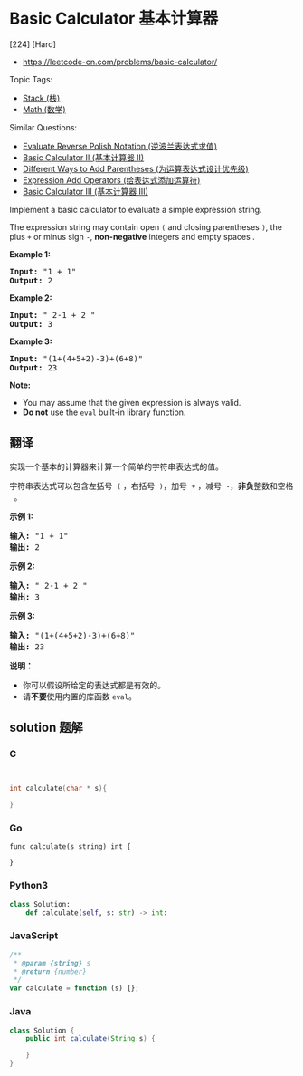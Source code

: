 # Basic Calculator 基本计算器

[224] [Hard]

- https://leetcode-cn.com/problems/basic-calculator/

Topic Tags:

- [Stack (栈)](https://leetcode-cn.com/tag/stack/)
- [Math (数学)](https://leetcode-cn.com/tag/math/)

Similar Questions:

- [Evaluate Reverse Polish Notation (逆波兰表达式求值)](https://leetcode-cn.com/problems/evaluate-reverse-polish-notation/)
- [Basic Calculator II (基本计算器 II)](https://leetcode-cn.com/problems/basic-calculator-ii/)
- [Different Ways to Add Parentheses (为运算表达式设计优先级)](https://leetcode-cn.com/problems/different-ways-to-add-parentheses/)
- [Expression Add Operators (给表达式添加运算符)](https://leetcode-cn.com/problems/expression-add-operators/)
- [Basic Calculator III (基本计算器 III)](https://leetcode-cn.com/problems/basic-calculator-iii/)

Implement a basic calculator to evaluate a simple expression string.

The expression string may contain open `(` and closing parentheses `)`, the plus `+` or minus sign `-`, **non-negative** integers and empty spaces .

**Example 1:**

<pre><strong>Input:</strong> "1 + 1"
<strong>Output:</strong> 2
</pre>

**Example 2:**

<pre><strong>Input:</strong> " 2-1 + 2 "
<strong>Output:</strong> 3</pre>

**Example 3:**

<pre><strong>Input:</strong> "(1+(4+5+2)-3)+(6+8)"
<strong>Output:</strong> 23</pre>

**Note:**

- You may assume that the given expression is always valid.
- **Do not** use the `eval` built-in library function.

## 翻译

实现一个基本的计算器来计算一个简单的字符串表达式的值。

字符串表达式可以包含左括号  `(` ，右括号  `)`，加号  `+` ，减号  `-`，**非负**整数和空格   。

**示例 1:**

<pre><strong>输入:</strong> "1 + 1"
<strong>输出:</strong> 2
</pre>

**示例 2:**

<pre><strong>输入:</strong> " 2-1 + 2 "
<strong>输出:</strong> 3</pre>

**示例 3:**

<pre><strong>输入:</strong> "(1+(4+5+2)-3)+(6+8)"
<strong>输出:</strong> 23</pre>

**说明：**

- 你可以假设所给定的表达式都是有效的。
- 请**不要**使用内置的库函数 `eval`。

## solution 题解

### C

```c


int calculate(char * s){

}


```

### Go

```golang
func calculate(s string) int {

}
```

### Python3

```python
class Solution:
    def calculate(self, s: str) -> int:
```

### JavaScript

```javascript
/**
 * @param {string} s
 * @return {number}
 */
var calculate = function (s) {};
```

### Java

```java
class Solution {
    public int calculate(String s) {

    }
}
```
